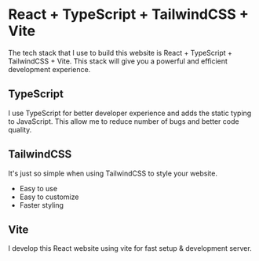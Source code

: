 # React + TypeScript + TailwindCSS + Vite

The tech stack that I use to build this website is React + TypeScript + TailwindCSS + Vite. This stack will give you a powerful and efficient development experience.

## TypeScript

I use TypeScript for better developer experience and adds the static typing to JavaScript. This allow me to reduce number of bugs and better code quality.

## TailwindCSS

It's just so simple when using TailwindCSS to style your website.

- Easy to use
- Easy to customize
- Faster styling

## Vite

I develop this React website using vite for fast setup & development server.
